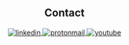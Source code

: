 <h2 align="center">Contact</h2>
<div>
  <p align="center">
    <a href="https://linkedin.com/in/lucaslricci" target="_blank">
      <img align="center" src="https://img.shields.io/badge/-lucasricci-05122A?style=for-the-badge&logo=linkedin" alt="linkedin" />
    </a>
    <a href="mailto:llricci@protonmail.com" target="_blank">
      <img align="center" src="https://img.shields.io/badge/-lucasricci-05122A?style=for-the-badge&logo=protonmail&logoColor=white" alt="protonmail" />
    </a>
    <a href="https://youtube.com/@lucasricci" target="_blank">
      <img align="center" src="https://img.shields.io/badge/-lucasricci-05122A?style=for-the-badge&logo=youtube" alt="youtube" />
    </a>
  </p>
</div>
